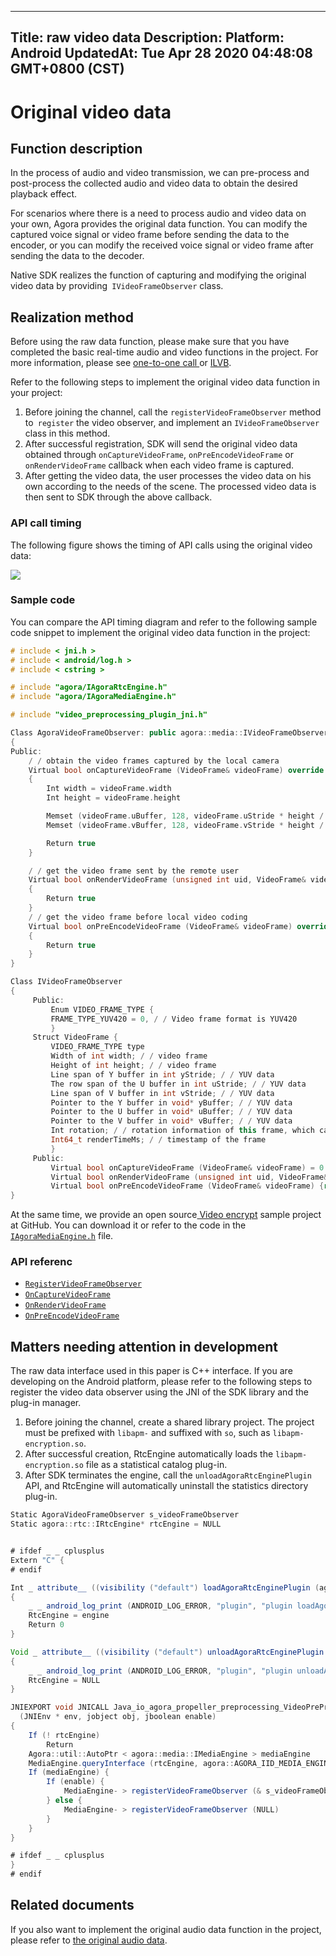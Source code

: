 
---
Title: raw video data
Description:
Platform: Android
UpdatedAt: Tue Apr 28 2020 04:48:08 GMT+0800 (CST)
---
# Original video data
## Function description

In the process of audio and video transmission, we can pre-process and post-process the collected audio and video data to obtain the desired playback effect.

For scenarios where there is a need to process audio and video data on your own, Agora provides the original data function. You can modify the captured voice signal or video frame before sending the data to the encoder, or you can modify the received voice signal or video frame after sending the data to the decoder.

Native SDK realizes the function of capturing and modifying the original video data by providing` IVideoFrameObserver` class.

## Realization method

Before using the raw data function, please make sure that you have completed the basic real-time audio and video functions in the project. For more information, please see [one-to-one call ](../../cn/Interactive%20Broadcast/start_call_android.md)or [ILVB](../../cn/Interactive%20Broadcast/start_live_android.md).

Refer to the following steps to implement the original video data function in your project:

1. Before joining the channel, call the `registerVideoFrameObserver` method to` register` the video observer, and implement an `IVideoFrameObserver` class in this method.
2. After successful registration, SDK will send the original video data obtained through `onCaptureVideoFrame`, `onPreEncodeVideoFrame` or `onRenderVideoFrame` callback when each video frame is captured.
3. After getting the video data, the user processes the video data on his own according to the needs of the scene. The processed video data is then sent to SDK through the above callback.

### API call timing

The following figure shows the timing of API calls using the original video data:

![](https://web-cdn.agora.io/docs-files/1577090428042)


### Sample code

You can compare the API timing diagram and refer to the following sample code snippet to implement the original video data function in the project:

```c++
# include < jni.h >
# include < android/log.h >
# include < cstring >

# include "agora/IAgoraRtcEngine.h"
# include "agora/IAgoraMediaEngine.h"

# include "video_preprocessing_plugin_jni.h"

Class AgoraVideoFrameObserver: public agora::media::IVideoFrameObserver
{
Public:
    / / obtain the video frames captured by the local camera
    Virtual bool onCaptureVideoFrame (VideoFrame& videoFrame) override
    {
        Int width = videoFrame.width
        Int height = videoFrame.height

        Memset (videoFrame.uBuffer, 128, videoFrame.uStride * height / 2)
        Memset (videoFrame.vBuffer, 128, videoFrame.vStride * height / 2)

        Return true
    }

    / / get the video frame sent by the remote user
    Virtual bool onRenderVideoFrame (unsigned int uid, VideoFrame& videoFrame) override
    {
        Return true
    }
	/ / get the video frame before local video coding
    Virtual bool onPreEncodeVideoFrame (VideoFrame& videoFrame) override
    {
        Return true
    }
}

Class IVideoFrameObserver
{
     Public:
         Enum VIDEO_FRAME_TYPE {
         FRAME_TYPE_YUV420 = 0, / / Video frame format is YUV420
         }
     Struct VideoFrame {
         VIDEO_FRAME_TYPE type
         Width of int width; / / video frame
         Height of int height; / / video frame
         Line span of Y buffer in int yStride; / / YUV data
         The row span of the U buffer in int uStride; / / YUV data
         Line span of V buffer in int vStride; / / YUV data
         Pointer to the Y buffer in void* yBuffer; / / YUV data
         Pointer to the U buffer in void* uBuffer; / / YUV data
         Pointer to the V buffer in void* vBuffer; / / YUV data
         Int rotation; / / rotation information of this frame, which can be set to 0,90,180,270
         Int64_t renderTimeMs; / / timestamp of the frame
         }
     Public:
         Virtual bool onCaptureVideoFrame (VideoFrame& videoFrame) = 0
         Virtual bool onRenderVideoFrame (unsigned int uid, VideoFrame& videoFrame) = 0
		 Virtual bool onPreEncodeVideoFrame (VideoFrame& videoFrame) {return true;}
}
```

At the same time, we provide an open source[ Video encrypt](https://github.com/AgoraIO/Advanced-Video/tree/master/Android/sample-video-encrypt) sample project at GitHub. You can download it or refer to the code in the [`IAgoraMediaEngine.h`](https://github.com/AgoraIO/Advanced-Video/blob/master/Android/sample-video-encrypt/src/main/cpp/include/agora/IAgoraMediaEngine.h) file.

### API referenc

- [`RegisterVideoFrameObserver`](https://docs.agora.io/cn/Interactive%20Broadcast/API%20Reference/cpp/classagora_1_1media_1_1_i_media_engine.html#a5eee4dfd1fd46e4a865feba163f3c5de)
- [`OnCaptureVideoFrame`](https://docs.agora.io/cn/Interactive%20Broadcast/API%20Reference/cpp/classagora_1_1media_1_1_i_video_frame_observer.html#a915c673aec879dcc2b08246bb2fcf49a)
- [`OnRenderVideoFrame`](https://docs.agora.io/cn/Interactive%20Broadcast/API%20Reference/cpp/classagora_1_1media_1_1_i_video_frame_observer.html#a966ed2459b6887c52112af638bc27c14)
- [`OnPreEncodeVideoFrame`](https://docs.agora.io/cn/Interactive%20Broadcast/API%20Reference/cpp/classagora_1_1media_1_1_i_video_frame_observer.html#a2be41cdde19fcc0f365d4eb14a963e1c)

## Matters needing attention in development

The raw data interface used in this paper is C++ interface. If you are developing on the Android platform, please refer to the following steps to register the video data observer using the JNI of the SDK library and the plug-in manager.

1. Before joining the channel, create a shared library project. The project must be prefixed with `libapm-` and suffixed with `so`, such as `libapm-encryption.so`.
2. After successful creation, RtcEngine automatically loads the `libapm-encryption.so` file as a statistical catalog plug-in.
3. After SDK terminates the engine, call the `unloadAgoraRtcEnginePlugin` API, and RtcEngine will automatically uninstall the statistics directory plug-in.

```java
Static AgoraVideoFrameObserver s_videoFrameObserver
Static agora::rtc::IRtcEngine* rtcEngine = NULL


# ifdef _ _ cplusplus
Extern "C" {
# endif

Int _ attribute__ ((visibility ("default") loadAgoraRtcEnginePlugin (agora::rtc::IRtcEngine* engine)
{
    _ _ android_log_print (ANDROID_LOG_ERROR, "plugin", "plugin loadAgoraRtcEnginePlugin")
    RtcEngine = engine
    Return 0
}

Void _ attribute__ ((visibility ("default") unloadAgoraRtcEnginePlugin (agora::rtc::IRtcEngine* engine)
{
    _ _ android_log_print (ANDROID_LOG_ERROR, "plugin", "plugin unloadAgoraRtcEnginePlugin")
    RtcEngine = NULL
}

JNIEXPORT void JNICALL Java_io_agora_propeller_preprocessing_VideoPreProcessing_enablePreProcessing
  (JNIEnv * env, jobject obj, jboolean enable)
{
    If (! rtcEngine)
        Return
    Agora::util::AutoPtr < agora::media::IMediaEngine > mediaEngine
    MediaEngine.queryInterface (rtcEngine, agora::AGORA_IID_MEDIA_ENGINE)
    If (mediaEngine) {
        If (enable) {
            MediaEngine- > registerVideoFrameObserver (& s_videoFrameObserver)
        } else {
            MediaEngine- > registerVideoFrameObserver (NULL)
        }
    }
}

# ifdef _ _ cplusplus
}
# endif
```

## Related documents

If you also want to implement the original audio data function in the project, please refer to [the original audio data](../../cn/Interactive%20Broadcast/raw_data_audio_android.md).
